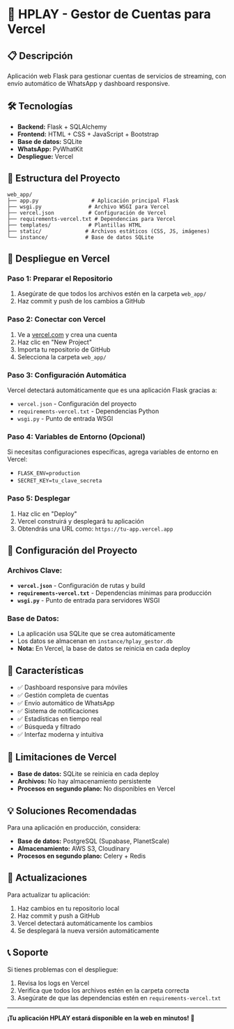 # 🚀 HPLAY - Gestor de Cuentas para Vercel

## 📋 Descripción
Aplicación web Flask para gestionar cuentas de servicios de streaming, con envío automático de WhatsApp y dashboard responsive.

## 🛠️ Tecnologías
- **Backend:** Flask + SQLAlchemy
- **Frontend:** HTML + CSS + JavaScript + Bootstrap
- **Base de datos:** SQLite
- **WhatsApp:** PyWhatKit
- **Despliegue:** Vercel

## 📁 Estructura del Proyecto
```
web_app/
├── app.py                 # Aplicación principal Flask
├── wsgi.py               # Archivo WSGI para Vercel
├── vercel.json           # Configuración de Vercel
├── requirements-vercel.txt # Dependencias para Vercel
├── templates/            # Plantillas HTML
├── static/              # Archivos estáticos (CSS, JS, imágenes)
└── instance/            # Base de datos SQLite
```

## 🚀 Despliegue en Vercel

### **Paso 1: Preparar el Repositorio**
1. Asegúrate de que todos los archivos estén en la carpeta `web_app/`
2. Haz commit y push de los cambios a GitHub

### **Paso 2: Conectar con Vercel**
1. Ve a [vercel.com](https://vercel.com) y crea una cuenta
2. Haz clic en "New Project"
3. Importa tu repositorio de GitHub
4. Selecciona la carpeta `web_app/`

### **Paso 3: Configuración Automática**
Vercel detectará automáticamente que es una aplicación Flask gracias a:
- `vercel.json` - Configuración del proyecto
- `requirements-vercel.txt` - Dependencias Python
- `wsgi.py` - Punto de entrada WSGI

### **Paso 4: Variables de Entorno (Opcional)**
Si necesitas configuraciones específicas, agrega variables de entorno en Vercel:
- `FLASK_ENV=production`
- `SECRET_KEY=tu_clave_secreta`

### **Paso 5: Desplegar**
1. Haz clic en "Deploy"
2. Vercel construirá y desplegará tu aplicación
3. Obtendrás una URL como: `https://tu-app.vercel.app`

## 🔧 Configuración del Proyecto

### **Archivos Clave:**
- **`vercel.json`** - Configuración de rutas y build
- **`requirements-vercel.txt`** - Dependencias mínimas para producción
- **`wsgi.py`** - Punto de entrada para servidores WSGI

### **Base de Datos:**
- La aplicación usa SQLite que se crea automáticamente
- Los datos se almacenan en `instance/hplay_gestor.db`
- **Nota:** En Vercel, la base de datos se reinicia en cada deploy

## 📱 Características
- ✅ Dashboard responsive para móviles
- ✅ Gestión completa de cuentas
- ✅ Envío automático de WhatsApp
- ✅ Sistema de notificaciones
- ✅ Estadísticas en tiempo real
- ✅ Búsqueda y filtrado
- ✅ Interfaz moderna y intuitiva

## 🚨 Limitaciones de Vercel
- **Base de datos:** SQLite se reinicia en cada deploy
- **Archivos:** No hay almacenamiento persistente
- **Procesos en segundo plano:** No disponibles en Vercel

## 💡 Soluciones Recomendadas
Para una aplicación en producción, considera:
- **Base de datos:** PostgreSQL (Supabase, PlanetScale)
- **Almacenamiento:** AWS S3, Cloudinary
- **Procesos en segundo plano:** Celery + Redis

## 🔄 Actualizaciones
Para actualizar tu aplicación:
1. Haz cambios en tu repositorio local
2. Haz commit y push a GitHub
3. Vercel detectará automáticamente los cambios
4. Se desplegará la nueva versión automáticamente

## 📞 Soporte
Si tienes problemas con el despliegue:
1. Revisa los logs en Vercel
2. Verifica que todos los archivos estén en la carpeta correcta
3. Asegúrate de que las dependencias estén en `requirements-vercel.txt`

---
**¡Tu aplicación HPLAY estará disponible en la web en minutos! 🎉**
